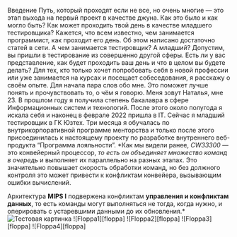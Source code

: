 Введение
Путь, который проходят если не все, но очень многие — это этап выхода на первый проект в качестве джуна. Как это было и как могло быть? Как может проходить твой день в качестве младшего тестировщика?
Кажется, что всем известно, чем занимается программист, как проходит его день. Об этом написано достаточно статей в сети. А чем занимается тестировщик? А младший? Допустим, вы пришли в тестирование из совершенно другой сферы. Есть ли у вас представление, как будет проходить ваш день и что в целом вы будете делать? Для тех, кто только хочет попробовать себя в новой профессии или уже занимается на курсах и посещает собеседования, я расскажу о своём опыте.
Для начала пара слов обо мне. Это поможет лучше понять и прочувствовать то, о чём я говорю. Меня зовут Наталья, мне 23. В прошлом году я получила степень бакалавра в сфере Информационных систем и технологий. После этого около полугода я искала себя и наконец в феврале 2022 пришла в IT.  Сейчас я младший тестировщик в ГК Юзтех. Три месяца я обучалась по внутрикорпоративной программе менторства и только после этого присоединилась к настоящему проекту по разработке внутреннего веб-продукта “Программа лояльности”.
*Как мы видели ранее, *CW33300* — это конвейерный процессор, _то есть он объединяет множество команд в очередь_
и выполняет их параллельно на разных этапах. Это значительно повышает скорость обработки команд, но без
должного контроля это может привести к конфликтам конвейера, вызывающим ошибки вычислений.

Архитектура **MIPS I** подвержена конфликтам __управления и конфликтам данных__, то есть команды могут выполняться
 не тогда, когда нужно, и оперировать с устаревшими данными до их обновления.*
 ![Тестовая картинка](/img/project/markdown/test-img.png)
![Floppa1][floppa]
![Floppa2][floppa]
![Floppa3][floppa]
![Floppa4][floppa]

